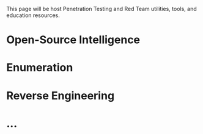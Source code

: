 This page will be host Penetration Testing and Red Team utilities, tools, and education resources.

# Open-Source Intelligence

# Enumeration

# Reverse Engineering

# ...